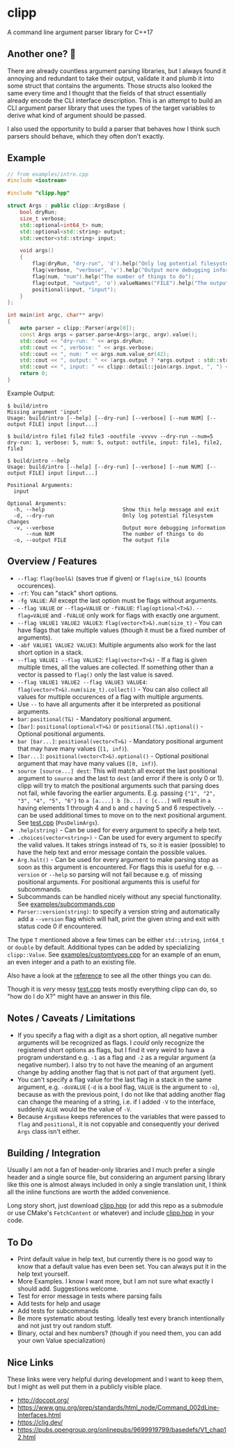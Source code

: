 # clipp
A command line argument parser library for C++17

## Another one? 🤨
There are already countless argument parsing libraries, but I always found it annoying and redundant to take their output, validate it and plumb it into some struct that contains the arguments. Those structs also looked the same every time and I thought that the fields of that struct essentially already encode the CLI interface description. This is an attempt to build an CLI argument parser library that uses the types of the target variables to derive what kind of argument should be passed.

I also used the opportunity to build a parser that behaves how I think such parsers should behave, which they often don't exactly.

## Example
```cpp
// from examples/intro.cpp
#include <iostream>

#include "clipp.hpp"

struct Args : public clipp::ArgsBase {
    bool dryRun;
    size_t verbose;
    std::optional<int64_t> num;
    std::optional<std::string> output;
    std::vector<std::string> input;

    void args()
    {
        flag(dryRun, "dry-run", 'd').help("Only log potential filesystem changes");
        flag(verbose, "verbose", 'v').help("Output more debugging information");
        flag(num, "num").help("The number of things to do");
        flag(output, "output", 'o').valueNames("FILE").help("The output file");
        positional(input, "input");
    }
};

int main(int argc, char** argv)
{
    auto parser = clipp::Parser(argv[0]);
    const Args args = parser.parse<Args>(argc, argv).value();
    std::cout << "dry-run: " << args.dryRun;
    std::cout << ", verbose: " << args.verbose;
    std::cout << ", num: " << args.num.value_or(42);
    std::cout << ", output: " << (args.output ? *args.output : std::string("<none>"));
    std::cout << ", input: " << clipp::detail::join(args.input, ", ") << std::endl;
    return 0;
}
```

Example Output:

```shell
$ build/intro
Missing argument 'input'
Usage: build/intro [--help] [--dry-run] [--verbose] [--num NUM] [--output FILE] input [input...]

$ build/intro file1 file2 file3 -ooutfile -vvvvv --dry-run --num=5
dry-run: 1, verbose: 5, num: 5, output: outfile, input: file1, file2, file3

$ build/intro --help
Usage: build/intro [--help] [--dry-run] [--verbose] [--num NUM] [--output FILE] input [input...]

Positional Arguments:
  input

Optional Arguments:
  -h, --help                         Show this help message and exit
  -d, --dry-run                      Only log potential filesystem changes
  -v, --verbose                      Output more debugging information
      --num NUM                      The number of things to do
  -o, --output FILE                  The output file
```

## Overview / Features
* `--flag`: `flag(bool&)` (saves true if given) or `flag(size_t&)` (counts occurences).
* `-rf`: You can "stack" short options.
* `-fg VALUE`: All except the last option must be flags without arguments.
* `--flag VALUE` or `--flag=VALUE` or `-fVALUE`: `flag(optional<T>&)`. `--flag=VALUE` and `-fVALUE` only work for flags with exactly one argument.
* `--flag VALUE1 VALUE2 VALUE3`: `flag(vector<T>&).num(size_t)` - You can have flags that take multiple values (though it must be a fixed number of arguments).
* `-abf VALUE1 VALUE2 VALUE3`: Multiple arguments also work for the last short option in a stack.
* `--flag VALUE1 --flag VALUE2`: `flag(vector<T>&)` - If a flag is given multiple times, all the values are collected. If something other than a vector is passed to `flag()` only the last value is saved.
* `--flag VALUE1 VALUE2 --flag VALUE3 VALUE4`: `flag(vector<T>&).num(size_t).collect()` - You can also collect all values for multiple occurences of a flag with multiple arguments.
* Use `--` to have all arguments after it be interpreted as positional arguments.
* `bar`: `positional(T&)` - Mandatory positional argument.
* `[bar]`: `positional(optional<T>&)` or `positional(T&).optional()` - Optional positional arguments.
* `bar [bar...]`: `positional(vector<T>&)` - Mandatory positional argument that may have many values (`[1, inf)`).
* `[bar...]`: `positional(vector<T>&).optional()` - Optional positional argument that may have many values (`[0, inf)`).
* `source [source...] dest`: This will match all except the last positional argument to `source` and the last to `dest` (and error if there is only 0 or 1). clipp will try to match the positional arguments such that parsing does not fail, while favoring the earlier arguments. E.g. passing `{"1", "2", "3", "4", "5", "6"}` to `a [a....] b [b...] c [c...]` will result in `a` having elements 1 through 4 and `b` and `c` having 5 and 6 respectively. `--` can be used additional times to move on to the next positional argument. See [test.cpp](./test.cpp) (`PosDelimArgs`).
* `.help(string)` - Can be used for every argument to specify a help text.
* `.choices(vector<string>)` - Can be used for every argument to specify the valid values. It takes strings instead of `T`s, so it is easier (possible) to have the help text and error message contain the possible values.
* `Arg.halt()` - Can be used for every argument to make parsing stop as soon as this argument is encountered. For flags this is useful for e.g. `--version` or `--help` so parsing will not fail because e.g. of missing positional arguments. For positional arguments this is useful for subcommands.
* Subcommands can be handled nicely without any special functionality. See [examples/subcommands.cpp](./examples/subcommands.cpp)
* `Parser::version(string)`: to specify a version string and automatically add a `--version` flag which will halt, print the given string and exit with status code 0 if encountered.

The type `T` mentioned above a few times can be either `std::string`, `int64_t` or `double` by default. Additional types can be added by specializing `clipp::Value`. See [examples/customtypes.cpp](./examples/customtypes.cpp) for an example of an enum, an even integer and a path to an existing file.

Also have a look at the [reference](./reference.md) to see all the other things you can do.

Though it is *very* messy [test.cpp](./test.cpp) tests mostly everything clipp can do, so "how do I do X?" might have an answer in this file.

## Notes / Caveats / Limitations
* If you specify a flag with a digit as a short option, all negative number arguments will be recognized as flags. I *could* only recognize the registered short options as flags, but I find it very weird to have a program understand e.g. `-1` as a flag and `-2` as a regular argument (a negative number). I also try to not have the meaning of an argument change by adding another flag that is not part of that argument (yet).
* You can't specify a flag value for the last flag in a stack in the same argument, e.g. `-doVALUE` (`-d` is a bool flag, `VALUE` is the argument to `-o`), because as with the previous point, I do not like that adding another flag can change the meaning of a string, i.e. if I added `-V` to the interface, suddenly `ALUE` would be the value of `-V`.
* Because `ArgsBase` keeps references to the variables that were passed to `flag` and `positional`, it is not copyable and consequently your derived `Args` class isn't either.

## Building / Integration
Usually I am not a fan of header-only libraries and I much prefer a single header and a single source file, but considering an argument parsing library like this one is almost always included in only a single translation unit, I think all the inline functions are worth the added convenience.

Long story short, just download [clipp.hpp](./clipp.hpp) (or add this repo as a submodule or use CMake's `FetchContent` or whatever) and include [clipp.hpp](./clipp.hpp) in your code.

## To Do
* Print default value in help text, but currently there is no good way to know that a default value has even been set. You can always put it in the help text yourself.
* More Examples. I know I want more, but I am not sure what exactly I should add. Suggestions welcome.
* Test for error message in tests where parsing fails
* Add tests for help and usage
* Add tests for subcommands
* Be more systematic about testing. Ideally test every branch intentionally and not just try out random stuff.
* Binary, octal and hex numbers? (though if you need them, you can add your own Value specialization)

## Nice Links
These links were very helpful during development and I want to keep them, but I might as well put them in a publicly visible place.
* http://docopt.org/
* https://www.gnu.org/prep/standards/html_node/Command_002dLine-Interfaces.html
* https://clig.dev/
* https://pubs.opengroup.org/onlinepubs/9699919799/basedefs/V1_chap12.html
